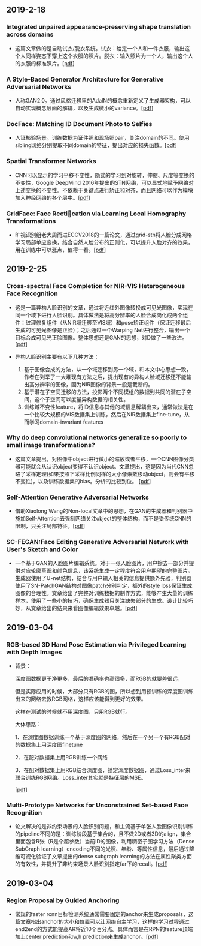## 2019-2-18
### Integrated unpaired appearance-preserving shape translation across domains <br>
- 这篇文章做的是自动试衣/脱衣系统。试衣：给定一个人和一件衣服，输出这个人同样姿态下穿上这个衣服的照片。脱衣：输入照片为一个人，输出这个人的衣服的标准照片。\[[pdf](https://arxiv.org/pdf/1812.02134.pdf)\]

### A Style-Based Generator Architecture for Generative Adversarial Networks <br>
- 人称GAN2.0。通过风格迁移里的AdaIN的概念重新定义了生成器架构，可以自动实现概念层面的解耦，以及生成微小的variance。\[[pdf](https://arxiv.org/abs/1812.04948)\]

### DocFace: Matching ID Document Photo to Selfies
- 人证核验场景。训练数据为证件照和现场照pair，关注domain的不同。使用sibling网络分别提取不同domain的特征，提出对应的损失函数。\[[pdf](https://arxiv.org/pdf/1805.02283.pdf)]

### Spatial Transformer Networks
- CNN可以显示的学习平移不变性，隐式的学习到对旋转，伸缩、尺度等变换的不变性，Google  DeepMind 2016年提出的STN网络，可以显式地赋予网络对上述变换的不变性。不依赖于关键点进行矫正和对齐，而且网络可以作为模块加入神经网络的各个层中。\[[pdf](https://arxiv.org/abs/1506.02025)]

### GridFace: Face Rectication via Learning Local Homography Transformations
- 旷视识别组老大周而进ECCV2018的一篇论文，通过grid-stn将人脸分成网格学习局部单应变换，结合自然人脸分布的正则化，可以提升人脸对齐的效果，用在训练中可以涨点，值得一看。\[[pdf](https://arxiv.org/abs/1808.06210)]

## 2019-2-25

### Cross-spectral Face Completion for NIR-VIS Heterogeneous Face Recognition
- 这是一篇异构人脸识别的文章，通过将近红外图像转换成可见光图像，实现在同一个域下进行人脸识别。具体做法是将高分辨率的人脸合成简化成两个组件：纹理修复组件（从NIR域迁移至VIS域）和pose矫正组件（保证迁移最后生成的可见光图像是正脸）；之后通过一个Warping Net进行整合，输出一个目标合成可见光正脸图像。整体思想还是GAN的思想，对D做了一些改进。\[[pdf](https://arxiv.org/abs/1902.03565)]
- 异构人脸识别主要有以下几种方法：

	1. 基于图像合成的方法，从一个域迁移到另一个域，和本文中心思想一致，作者在列举了一大堆现有方法之后，提出现有的异构人脸域迁移还不能输出高分辨率的图像，因为NIR图像的背景一般是截断的。
	2. 基于潜在子空间迁移的方法，投影两个不同模组的数据到共同的潜在子空间，这个子空间可以度量异构数据的相关性。
	3. 训练域不变性feature，将ID信息与其他的域信息解耦出来，通常做法是在一个比较大规模的VIS数据集上训练，然后在NIR数据集上fine-tune，从而学习domain-invariant features

### Why do deep convolutional networks generalize so poorly to small image transformations?
- 这篇文章提出，对图像中object进行微小的缩放或者平移，一个CNN图像分类器可能就会从认识object变得不认识object。文章提出，这是因为当代CNN忽略了采样定理(如果按照下采样比例同样的大小像素数移动object，则会有平移不变性)，以及训练数据集的bias。分析的比较到位。 \[[pdf](https://arxiv.org/abs/1805.12177)]

### Self-Attention Generative Adversarial Networks
- 借助Xiaolong Wang的Non-local文章中的思想，在GAN的生成器和判别器中施加Self-Attention去强制网络关注object的整体结构，而不是受传统CNN的限制，只关注局部特征。\[[pdf](https://arxiv.org/abs/1805.08318)]

### SC-FEGAN:Face Editing Generative Adversarial Network with User's Sketch and Color
- 一个基于GAN的人脸图片编辑系统。对于一张人脸图片，用户擦去一部分并提供对应轮廓草图和颜色信息，该系统生成一定程度符合用户期望的完整图片。生成器使用了U-net结构，结合与用户输入相关的信息提供额外先验，判别器使用了SN-PatchGAN结构对图像patch分别判定，额外的style loss保证生成图像的合理性。文章给出了完整对训练数据的制作方式，能够产生大量的训练样本，使用了一些小的技巧，确保生成器只关注缺失部分的生成。设计比较巧妙，从文章给出的结果来看图像编辑效果卓越。\[[pdf](https://arxiv.org/abs/1902.06838)]

## 2019-03-04
### RGB-based 3D Hand Pose Estimation via Privileged Learning with Depth Images
- 背景：

	深度图数据更干净更多，最后的准确率也高很多，而RGB的就要差很远，

	但是实际应用的时候，大部分只有RGB的图，所以想到用预训练的深度图训练出来的网络去教RGB网络，这样应该能得到更好的效果。

	这样在测试的时候就不用深度图，只用RGB就行。

	大体思路：

	1、在深度图数据训练一个基于深度图的网络，然后在一个另一个有RGB配对的数据集上用深度图finetune

	2、在配对数据集上用RGB训练一个网络

	3、在配对数据集上用RGB结合深度图，锁定深度数据图，通过Loss_inter来联合训练RGB网络。Loss_inter其实就是特征层的MSE。

	\[[pdf](https://arxiv.org/abs/1811.07376)]

### Multi-Prototype Networks for Unconstrained Set-based Face Recognition
- 论文解决的是非约束场景的人脸识别问题，和主流基于单张人脸图像识别训练的pipeline不同的是：训练阶段基于集合的，且不做2D或者3D的align，集合里面包含R张（R是个超参数）当前ID的图像，利用稠密子图学习方法（Dense SubGraph learning）encoding不同的光照、年龄、等属性信息，最后通过降维可视化验证了文章提出的dense subgraph learning的方法在属性聚类方面的有效性，并提升了非约束场景人脸识别指定far下的recall。\[[pdf](https://arxiv.org/pdf/1902.04755v3.pdf)]

## 2019-03-04
### Region Proposal by Guided Anchoring
- 常规的faster rcnn目标检测系统通常需要固定的anchor来生成proposals，这篇文章指出anchor的大小和位置可以让网络自主学习，这样的学习过程通过end2end的方式能提高AR将近10个百分点。具体而言是在RPN的feature顶端加上center prediction和w,h prediction来生成anchor。\[[pdf](https://arxiv.org/abs/1901.03278)]
